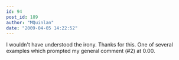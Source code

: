 ```yaml
---
id: 94
post_id: 189
author: "MQuinlan"
date: "2009-04-05 14:22:52"
---
```

I wouldn't have understood the irony. Thanks for this. One of several examples which prompted my general comment (#2) at 0.00.
